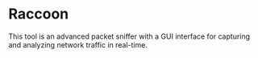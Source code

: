 # Raccoon
This tool is an advanced packet sniffer with a GUI interface for capturing and analyzing network traffic in real-time.
